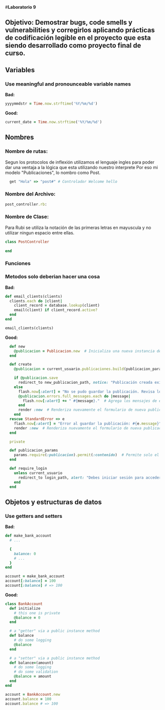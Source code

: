 #**Laboratorio 9**

## Objetivo: Demostrar bugs, code smells y vulnerabilities y corregirlos aplicando prácticas de codificación legible en el  proyecto que esta siendo desarrollado como proyecto final de curso.

## **Variables**
### Use meaningful and pronounceable variable names

**Bad:**
```ruby
yyyymmdstr = Time.now.strftime('%Y/%m/%d')
```

**Good:**
```ruby
current_date = Time.now.strftime('%Y/%m/%d')
```

## **Nombres**

### **Nombre de rutas:**
Segun los protocolos de inflexión utilizamos el lenguaje ingles para poder dar una ventaja a la lógica que esta utilizando nuestro interprete
Por eso mi modelo "Publicaciones", lo nombro como Post.
```ruby
  get "Hola" => "post#" # Controlador Welcome hello
```

### **Nombre del Archivo:**
```ruby
post_controller.rb:
```

### **Nombre de Clase:**
Para Rubi se utiliza la notación de las primeras letras en mayuscula y no utilizar ningun espacio entre ellas.
```ruby
class PostController
  
end
```

### **Funciones**
### Metodos solo deberian hacer una cosa

**Bad:**
```ruby
def email_clients(clients)
  clients.each do |client|
    client_record = database.lookup(client)
    email(client) if client_record.active?
  end
end

email_clients(clients)
```

**Good:**
```ruby
  def new
    @publicacion = Publicacion.new  # Inicializa una nueva instancia de Publicacion
  end

  def create
    @publicacion = current_usuario.publicaciones.build(publicacion_params)  # Construye una nueva publicación asociada al usuario actual

    if @publicacion.save
      redirect_to new_publicacion_path, notice: "Publicación creada exitosamente."  # Redirige al formulario de nueva publicación con un mensaje de éxito
    else
      flash.now[:alert] = "No se pudo guardar la publicación. Revisa los errores:"  # Muestra un mensaje de error si la publicación no se pudo guardar
      @publicacion.errors.full_messages.each do |message|
        flash.now[:alert] += " #{message}."  # Agrega los mensajes de error específicos a la alerta
      end
      render :new  # Renderiza nuevamente el formulario de nueva publicación
    end
  rescue StandardError => e
    flash.now[:alert] = "Error al guardar la publicación: #{e.message}"  # Muestra un mensaje de error en caso de una excepción
    render :new  # Renderiza nuevamente el formulario de nueva publicación
  end

  private

  def publicacion_params
    params.require(:publicacion).permit(:contenido)  # Permite solo el parámetro contenido para la publicación
  end

  def require_login
    unless current_usuario
      redirect_to login_path, alert: "Debes iniciar sesión para acceder a esta página."  # Redirige al formulario de login si el usuario no ha iniciado sesión
    end
  end

```

## **Objetos y estructuras de datos**
### Use getters and setters

**Bad:**
```ruby
def make_bank_account
  # ...

  {
    balance: 0
    # ...
  }
end

account = make_bank_account
account[:balance] = 100
account[:balance] # => 100
```

**Good:**
```ruby
class BankAccount
  def initialize
    # this one is private
    @balance = 0
  end

  # a "getter" via a public instance method
  def balance
    # do some logging
    @balance
  end

  # a "setter" via a public instance method
  def balance=(amount)
    # do some logging
    # do some validation
    @balance = amount
  end
end

account = BankAccount.new
account.balance = 100
account.balance # => 100
```